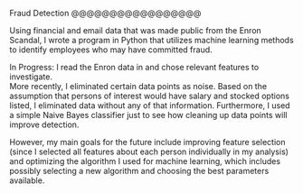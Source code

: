 Fraud Detection
@@@@@@@@@@@@@@@@@

Using financial and email data that was made public from the Enron
Scandal, I wrote a program in Python that utilizes machine learning methods
to identify employees who may have committed fraud.

In Progress: I read the Enron data in and chose relevant features to investigate.  
More recently, I eliminated certain data points as noise.  Based on the assumption that 
persons of interest would have salary and stocked options listed, I eliminated data without any
of that information.  Furthermore, I used a simple Naive Bayes classifier just to see how cleaning up
data points will improve detection.

However, my main goals for the future include improving feature selection (since I selected all features about each person individually in my
analysis) and optimizing the algorithm I used for machine learning, which includes possibly selecting a new algorithm and choosing the best
parameters available. 
